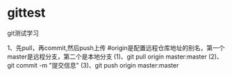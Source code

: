 # gittest
git测试学习

1、先pull，再commit,然后push上传
#origin是配置远程仓库地址的别名，第一个master是远程分支，第二个是本地分支
(1)、git pull origin master:master
(2)、git commit -m "提交信息"
(3)、git push origin master:master


